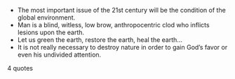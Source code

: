  - The most important issue of the 21st century will be the condition of the global environment.
 - Man is a blind, witless, low brow, anthropocentric clod who inflicts lesions upon the earth.
 - Let us green the earth, restore the earth, heal the earth...
 - It is not really necessary to destroy nature in order to gain God’s favor or even his undivided attention.

4 quotes